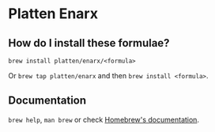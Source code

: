 # Platten Enarx

## How do I install these formulae?

`brew install platten/enarx/<formula>`

Or `brew tap platten/enarx` and then `brew install <formula>`.

## Documentation

`brew help`, `man brew` or check [Homebrew's documentation](https://docs.brew.sh).
